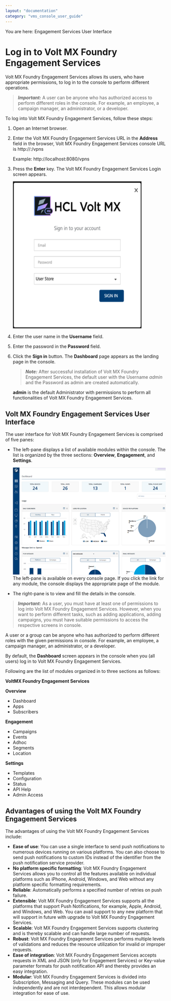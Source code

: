 ```yaml
---
layout: "documentation"
category: "vms_console_user_guide"
---
```

                            

You are here: Engagement Services User Interface

Log in to Volt MX Foundry Engagement Services
============================================

Volt MX  Foundry Engagement Services allows its users, who have appropriate permissions, to log in to the console to perform different operations.

> **_Important:_** A user can be anyone who has authorized access to perform different roles in the console. For example, an employee, a campaign manager, an administrator, or a developer.

To log into Volt MX Foundry Engagement Services, follow these steps:

1.  Open an Internet browser.
2.  Enter the Volt MX Foundry Engagement Services URL in the **Address** field in the browser, Volt MX Foundry Engagement Services console URL is http://<servername>:<serverport>/vpns
    
    Example: http://localhost:8080/vpns
    
3.  Press the **Enter** key. The Volt MX Foundry Engagement Services Login screen appears.
    
    ![](Resources/Images/Overview/loginscreen.PNG)
    
4.  Enter the user name in the **Username** field.
5.  Enter the password in the **Password** field.
6.  Click the **Sign in** button. The **Dashboard** page appears as the landing page in the console.
    
    > **_Note:_** After successful installation of Volt MX Foundry Engagement Services, the default user with the Username _admin_ and the Password as admin are created automatically.  
      
    **admin** is the default Administrator with permissions to perform all functionalities of Volt MX Foundry Engagement Services.
    

Volt MX  Foundry Engagement Services User Interface
-------------------------------------------------

The user interface for Volt MX Foundry Engagement Services is comprised of five panes:

*   The left-pane displays a list of available modules within the console. The list is organized by the three sections: **Overview**, **Engagement**, and **Settings**.
    
    ![](Resources/Images/Overview/Dashboard/dashbhomscr_725x506.png)  
    The left-pane is available on every console page. If you click the link for any module, the console displays the appropriate page of the module.  
    
*   The right-pane is to view and fill the details in the console.

> **_Important:_** As a user, you must have at least one of permissions to log into Volt MX Foundry Engagement Services. However, when you want to perform different tasks, such as adding applications, adding campaigns, you must have suitable permissions to access the respective screens in console.  
  
A user or a group can be anyone who has authorized to perform different roles with the given permissions in console. For example, an employee, a campaign manager, an administrator, or a developer.  
  
By default, the **Dashboard** screen appears in the console when you (all users) log in to Volt MX Foundry Engagement Services.  

Following are the list of modules organized in to three sections as follows:

**VoltMX Foundry Engagement Services**

**Overview**

*   Dashboard
*   Apps
*   Subscribers

**Engagement**

*   Campaigns
*   Events
*   Adhoc
*   Segments
*   Location

**Settings**

*   Templates
*   Configuration
*   Status
*   API Help
*   Admin Access

Advantages of using the Volt MX Foundry Engagement Services
----------------------------------------------------------

The advantages of using the Volt MX Foundry Engagement Services include:

*   **Ease of use**: You can use a single interface to send push notifications to numerous devices running on various platforms. You can also choose to send push notifications to custom IDs instead of the identifier from the push notification service provider.
*   **No platform specific formatting**: Volt MX Foundry Engagement Services allows you to control all the features available on individual platforms such as iPhone, Android, Windows, and Web without any platform specific formatting requirements.
*   **Reliable**: Automatically performs a specified number of retries on push failure.
*   **Extensible**: Volt MX Foundry Engagement Services supports all the platforms that support Push Notifications, for example, Apple, Android, and Windows, and Web. You can avail support to any new platform that will support in future with upgrade to Volt MX Foundry Engagement Services.
*   **Scalable**: Volt MX Foundry Engagement Services supports clustering and is thereby scalable and can handle large number of requests.
*   **Robust**: Volt MX Foundry Engagement Services performs multiple levels of validations and reduces the resource utilization for invalid or improper requests.
*   **Ease of integration**: Volt MX Foundry Engagement Services accepts requests in XML and JSON (only for Engagement Services) or Key-value parameter formats for push notification API and thereby provides an easy integration.
*   **Modular**: Volt MX Foundry Engagement Services is divided into Subscription, Messaging and Query. These modules can be used independently and are not interdependent. This allows modular integration for ease of use.
